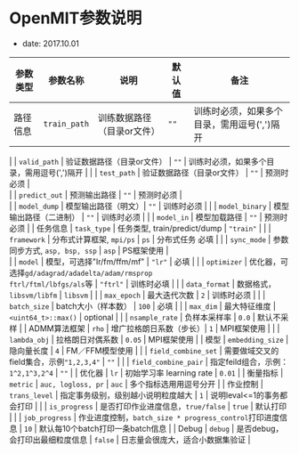 # OpenMIT参数说明

+ date: 2017.10.01


| 参数类型 | 参数名称 | 说明 | 默认值 | 备注 |
| --- | --- | --- | --- | --- |
| 路径信息 | `train_path` | 训练数据路径（目录or文件） | `""` | 训练时必须，如果多个目录，需用逗号(',')隔开 |


|  | `valid_path` | 验证数据路径（目录or文件） | `""` | 训练时必须，如果多个目录，需用逗号(',')隔开 | 
|  | `test_path` | 验证数据路径（目录or文件） | `""` | 预测时必须 |  
|  | `predict_out` | 预测输出路径 | `""` | 预测时必须 |  
|  | `model_dump` | 模型输出路径（明文）| `""` | 训练时必须 | 
|  | `model_binary` | 模型输出路径（二进制） | `""` | 训练时必须 | 
|  | `model_in` | 模型加载路径 | `""` | 预测时必须 | 
| 任务信息 | `task_type` | 任务类型, train/predict/dump | `"train"` | 
| | `framework` | 分布式计算框架, `mpi/ps` | `ps` | 分布式任务 必填 |
| | `sync_mode` | 参数同步方式, `asp, bsp, ssp` | `asp` | PS框架使用 |  
| | `model` | 模型，可选择"lr/fm/ffm/mf" | `"lr"` | 必填 |
| | `optimizer` | 优化器，可选择`gd/adagrad/adadelta/adam/rmsprop`<br>`ftrl/ftml/lbfgs/als`等 | `"ftrl"` | 训练时必填 |
| | `data_format` | 数据格式，`libsvm/libfm` | `libsvm` | 
| | `max_epoch` | 最大迭代次数 | `2` | 训练时必须 |
| | `batch_size` | batch大小（样本数） | `100` |  必填 |
| | `max_dim` | 最大特征维度 | `<uint64_t>::max()` | optional |
| | `nsample_rate` | 负样本采样率 | `0.0` | 默认不采样 |
| ADMM算法框架 | `rho` | 增广拉格朗日系数（步长）| `1` | MPI框架使用 |
| | `lambda_obj` | 拉格朗日对偶系数 | `0.05` | MPI框架使用 |
| 模型 | `embedding_size` | 隐向量长度 | `4` | FM／FFM模型使用 |
| | `field_combine_set` | 需要做域交叉的field集合，示例`"1,2,3,4"` | `""` | 
| | `field_combine_pair` | 指定feild组合，示例：`1^2,1^3,2^4` | `""` |
| 优化器 | `lr` | 初始学习率 learning rate | `0.01` | 
| 衡量指标 | `metric` | `auc, logloss, pr` | `auc` | 多个指标选用用逗号分开 | 
| 作业控制 | `trans_level` | 指定事务级别，级别越小说明粒度越大 | `1` | 说明leval<=1的事务都会打印 |
| | `is_progress` | 是否打印作业进度信息，`true/false` | `true` | 默认打印 |
| | `job_progress` | 作业进度控制，`batch_size * progress_control`打印进度信息 | `10` | 默认每10个batch打印一条batch信息 |
| Debug | `debug` | 是否debug，会打印出最细粒度信息 | `false` | 日志量会很庞大，适合小数据集验证 |
